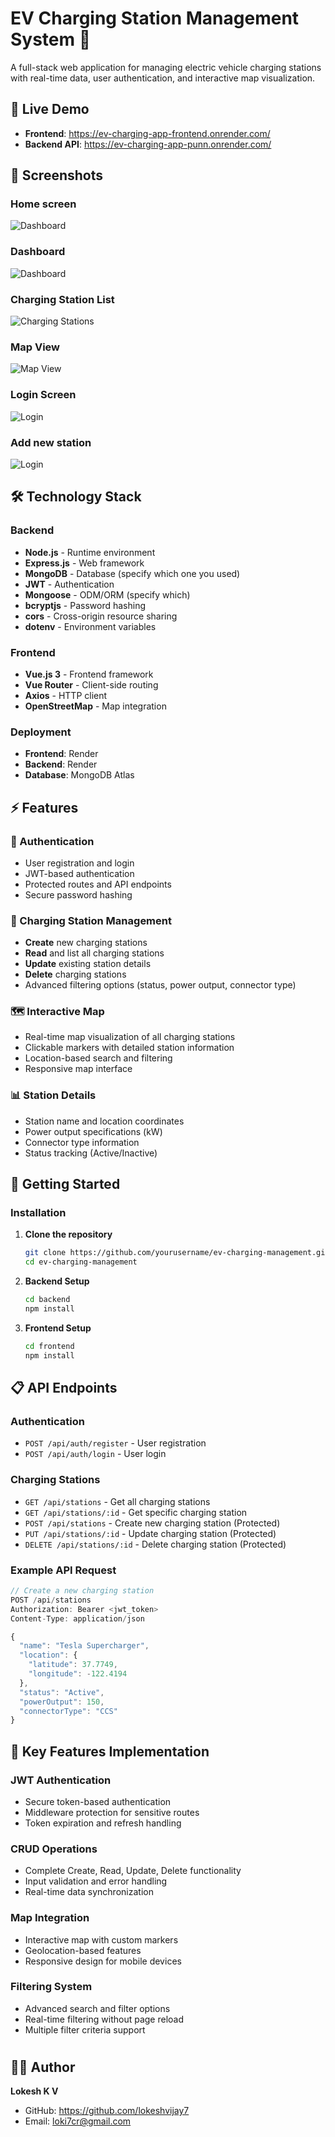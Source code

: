 # EV Charging Station Management System 🔋

A full-stack web application for managing electric vehicle charging stations with real-time data, user authentication, and interactive map visualization.

## 🚀 Live Demo

- **Frontend**: https://ev-charging-app-frontend.onrender.com/
- **Backend API**: https://ev-charging-app-punn.onrender.com/

## 📸 Screenshots

### Home screen
![Dashboard](screenshot/home.png)

### Dashboard
![Dashboard](screenshot/dashboard.png)

### Charging Station List
![Charging Stations](screenshot/stationlist.png)

### Map View
![Map View](screenshot/stationmap.png)

### Login Screen
![Login](screenshot/signup.png)

### Add new station
![Login](screenshot/addstation.png)

## 🛠️ Technology Stack

### Backend
- **Node.js** - Runtime environment
- **Express.js** - Web framework
- **MongoDB** - Database (specify which one you used)
- **JWT** - Authentication
- **Mongoose** - ODM/ORM (specify which)
- **bcryptjs** - Password hashing
- **cors** - Cross-origin resource sharing
- **dotenv** - Environment variables

### Frontend
- **Vue.js 3** - Frontend framework
- **Vue Router** - Client-side routing
- **Axios** - HTTP client
- **OpenStreetMap** - Map integration

### Deployment
- **Frontend**: Render
- **Backend**: Render
- **Database**: MongoDB Atlas

## ⚡ Features

### 🔐 Authentication
- User registration and login
- JWT-based authentication
- Protected routes and API endpoints
- Secure password hashing

### 🔌 Charging Station Management
- **Create** new charging stations
- **Read** and list all charging stations
- **Update** existing station details
- **Delete** charging stations
- Advanced filtering options (status, power output, connector type)

### 🗺️ Interactive Map
- Real-time map visualization of all charging stations
- Clickable markers with detailed station information
- Location-based search and filtering
- Responsive map interface

### 📊 Station Details
- Station name and location coordinates
- Power output specifications (kW)
- Connector type information
- Status tracking (Active/Inactive)

## 🚀 Getting Started

### Installation

1. **Clone the repository**
   ```bash
   git clone https://github.com/yourusername/ev-charging-management.git
   cd ev-charging-management
   ```

2. **Backend Setup**
   ```bash
   cd backend
   npm install
   ```

3. **Frontend Setup**
   ```bash
   cd frontend
   npm install
   ```


## 📋 API Endpoints

### Authentication
- `POST /api/auth/register` - User registration
- `POST /api/auth/login` - User login

### Charging Stations
- `GET /api/stations` - Get all charging stations
- `GET /api/stations/:id` - Get specific charging station
- `POST /api/stations` - Create new charging station (Protected)
- `PUT /api/stations/:id` - Update charging station (Protected)
- `DELETE /api/stations/:id` - Delete charging station (Protected)

### Example API Request
```javascript
// Create a new charging station
POST /api/stations
Authorization: Bearer <jwt_token>
Content-Type: application/json

{
  "name": "Tesla Supercharger",
  "location": {
    "latitude": 37.7749,
    "longitude": -122.4194
  },
  "status": "Active",
  "powerOutput": 150,
  "connectorType": "CCS"
}
```

## 🔧 Key Features Implementation

### JWT Authentication
- Secure token-based authentication
- Middleware protection for sensitive routes
- Token expiration and refresh handling

### CRUD Operations
- Complete Create, Read, Update, Delete functionality
- Input validation and error handling
- Real-time data synchronization

### Map Integration
- Interactive map with custom markers
- Geolocation-based features
- Responsive design for mobile devices

### Filtering System
- Advanced search and filter options
- Real-time filtering without page reload
- Multiple filter criteria support

#

## 👨‍💻 Author

**Lokesh K V**
- GitHub: https://github.com/lokeshvijay7
- Email: loki7cr@gmail.com

